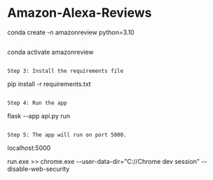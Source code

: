 # Amazon-Alexa-Reviews

conda create -n amazonreview python=3.10
```
```
conda activate amazonreview
```

Step 3: Install the requirements file
```
pip install -r requirements.txt
```

Step 4: Run the app
```
flask --app api.py run
```

Step 5: The app will run on port 5000. 
```
localhost:5000

run.exe >> chrome.exe --user-data-dir="C://Chrome dev session" --disable-web-security
```
